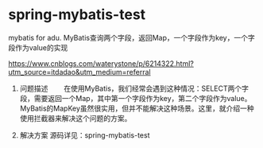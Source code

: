 # spring-mybatis-test
mybatis for adu.
MyBatis查询两个字段，返回Map，一个字段作为key，一个字段作为value的实现

https://www.cnblogs.com/waterystone/p/6214322.html?utm_source=itdadao&utm_medium=referral

1. 问题描述
　　在使用MyBatis，我们经常会遇到这种情况：SELECT两个字段，需要返回一个Map，其中第一个字段作为key，第二个字段作为value。MyBatis的MapKey虽然很实用，但并不能解决这种场景。这里，就介绍一种使用拦截器来解决这个问题的方案。

2. 解决方案
源码详见：spring-mybatis-test
